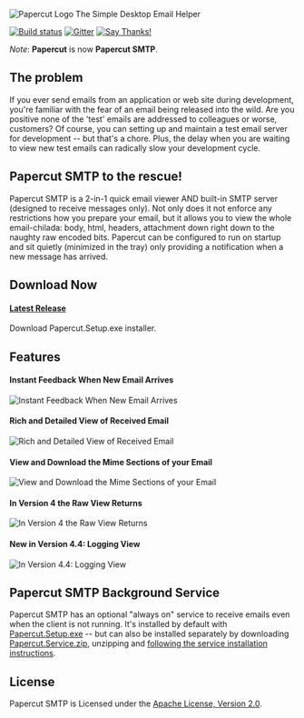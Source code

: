 ![Papercut Logo](https://raw.githubusercontent.com/ChangemakerStudios/Papercut/develop/graphics/PapercutLogo.png)
The Simple Desktop Email Helper

[![Build status](https://ci.appveyor.com/api/projects/status/bs2asxoafdwbkcxa?svg=true)](https://ci.appveyor.com/project/Jaben/papercut)
[![Gitter](https://badges.gitter.im/Join%20Chat.svg)](https://gitter.im/Jaben/Papercut?utm_source=badge&utm_medium=badge&utm_campaign=pr-badge)
[![Say Thanks!](https://img.shields.io/badge/Say%20Thanks-!-1EAEDB.svg)](https://saythanks.io/to/Jaben)

*Note*: **Papercut** is now **Papercut SMTP**.

## The problem
If you ever send emails from an application or web site during development, you're familiar with the fear of an email being released into the wild. Are you positive none of the 'test' emails are addressed to colleagues or worse, customers? Of course, you can setting up and maintain a test email server for development -- but that's a chore. Plus, the delay when you are waiting to view new test emails can radically slow your development cycle.

## Papercut SMTP to the rescue!
Papercut SMTP is a 2-in-1 quick email viewer AND built-in SMTP server (designed to receive messages only). Not only does it not enforce any restrictions how you prepare your email, but it allows you to view the whole email-chilada: body, html, headers, attachment down right down to the naughty raw encoded bits. Papercut can be configured to run on startup and sit quietly (minimized in the tray) only providing a notification when a new message has arrived.

## Download Now
#### [Latest Release](https://github.com/ChangemakerStudios/Papercut-SMTP/releases)
Download Papercut.Setup.exe installer.

## Features
#### Instant Feedback When New Email Arrives
![Instant Feedback When New Email Arrives](https://changemakerstudios.us/images/Papercut/Papercut-v3.1.0-S2.png)
#### Rich and Detailed View of Received Email
![Rich and Detailed View of Received Email](https://changemakerstudios.us/images/Papercut/Papercut-Main.png)
#### View and Download the Mime Sections of your Email
![View and Download the Mime Sections of your Email](https://changemakerstudios.us/images/Papercut/Papercut-Mime.png)
#### In Version 4 the Raw View Returns
![In Version 4 the Raw View Returns](https://changemakerstudios.us/images/Papercut/Papercut-Raw.png)
#### New in Version 4.4: Logging View
![In Version 4.4: Logging View](https://changemakerstudios.us/images/Papercut/Papercut-Log.png)

## Papercut SMTP Background Service
Papercut SMTP has an optional "always on" service to receive emails even when the client is not running. It's installed by default with [Papercut.Setup.exe](https://github.com/ChangemakerStudios/Papercut/releases) -- but can also be installed separately by downloading [Papercut.Service.zip](https://github.com/ChangemakerStudios/Papercut/releases), unzipping and [following the service installation instructions](https://github.com/ChangemakerStudios/Papercut/tree/develop/src/Papercut.Service).

## License
Papercut SMTP is Licensed under the [Apache License, Version 2.0](http://www.apache.org/licenses/LICENSE-2.0).
